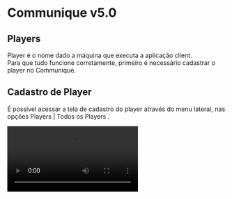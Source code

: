 # Communique v5.0

## Players

Player é o nome dado a máquina que executa a aplicação client. <br />
Para que tudo funcione corretamente, primeiro é necessário cadastrar o player no Communique.

## Cadastro de Player

É possível acessar a tela de cadastro do player através do menu lateral, nas opções
<ui-path>Players | Todos os Players </ui-path>.

<video src="acesso-player.mp4" xmlns="" preview-src="acesso-player.png"/>

Nesta tela são listados todos os players cadastrados no sistema. Além de adicionar novos cadastros, nesta tela também é
possível editar, deletar e acessar a tela de configuração do player.

Para cadastrar um novo player, basta clicar em <img src="add.png" alt="Add icon" width="24" style="inline"/> no
cabeçalho da
tabela. <br />
Caso queira editar um cadastro já existente, clique no registro desejado.<br />
Em ambos os casos, a seguinte tela será exibida:

![Cadastro de Player](player-edit.png){ width="450" border-effect="line" preview-src="player-edit.png" }

Abaixo vamos entender cada um dos itens.

### Criação/Edição de cadastro de player

#### OFFLINE

<procedure id="offline-options">
    <step>
        <p><b>Offline:</b> Define o player como desconectado. <br></br>Esta opção impede que novas mídias sejam programadas nele.</p>
    </step>
    <step>
        <p><b>Reason:</b> Exibe uma lista de motivos pelo qual o player foi configurado como Offline.</p>
    </step>
</procedure>

#### INFORMATION

<procedure  id="information-options">
    <step>
        <p><b>Name:</b> Nome do player.</p>
    </step>
    <step>
        <p><b><tooltip term="HOSTNAME">Hostname:</tooltip></b> Identificação da máquina na rede. Deve ser preenchido com o host configurado no Windows.</p>
    </step>
    <step>
        <p><b>MacAddress:</b> Endereço de rede do Player. Deve ser preenchido com o MacAddress em uso pelo Windows.</p>
    </step>
    <step>
        <p><b>Theater:</b> Nome do Cinema no qual o player está localizado.</p>
    </step>
    <step>
        <p><b>Player Category:</b> Categoria do Player. Esta informação varia conforme o tipo de cinema e localização do player.</p>
    </step>
    <step>
        <p><b>Locate:</b> Localização do player no cinema.</p>
    </step>
        <note>
            Todos os campos dessa seção são obrigatórios.
        </note>
</procedure>

#### DISPLAY

<procedure  id="display-options">
    <step>
        <p><b>Monitor:</b> Modelo dos monitores.</p>
    </step>
    <step>
        <p><b>Inches:</b> Tamanho em polegada dos monitores.</p>
    </step>
    <step>
        <p><b>Amount:</b> Quantidade de monitores conectados ao player.</p>
    </step>
    <step>
        <p><b>Resolution:</b> Resolução em píxeis dos monitores.</p>
    </step>
    <step>
        <p><b>Format:</b> Formato de montagem das configurações do player.</p>
            <tip>
                Os formatos são diferentes formas para montar um player. <br></br>
                Eles variam de acordo com a quantidade de monitores e o conteúdo que será exibido nas telas. 
                Veremos algo mais aprofundado na configuração e montagem do player. 
            </tip>
    </step>
    <step>
        <p><b>VideoWall:</b> Disposição física dos monitores.</p>
        <tip>A disposição física do player varia conforme a estrutura local, bem como cabeamento e tipo de monitores.</tip>
    </step>
    <step>
        <p><b>Orientation:</b> Orientação dos monitores. (Horizontal e Vertical)</p>
    </step>
    <note>
        Todos os campos dessa seção são obrigatórios.
    </note>
</procedure>

#### MONTAGE

<procedure  id="montage-options">
        <tip>
            Para essa etapa é importante saber que por padrão uma saída de vídeo suporta até 4 monitores, de modo que 
            para atender mais telas, novas saídas de video devem ser utilizadas. O número de saídas de vídeo muda conforme o modelo
            da placa gráfica.<br></br>
            Esse padrão de configuração pode sofrer alterações devido a cabeamento, estrutura fisica e disposição dos monitores.
            Mas é de extrema importancia seguir o modelo 4 telas por saída.<br></br>
            Existem casos em que é necessário duas máquinas para atender a quantidade de monitores, geralmente em situações de Player
            com 16 ou mais telas.<br></br>
            As informações preenchidas aqui serão importantes para a montagem do diagrama do player.
        </tip>
    <img src="montage-player.png" alt="Montagem" width="450" preview-src="montage-player.png" border-effect="line"/>
    <step>
        <p>Reduz o número de máquinas </p>
    </step>
    <step>
        <p>Aumenta o número de máquinas </p>
    </step>
    <step>
        <p>Reduz o número de saídas de vídeo em uso</p>
    </step>
    <step>
        <p>Aumenta o número de saídas de vídeo em uso</p>
    </step>
        <note>
            Item obrigatório. É necessário ter no mínimo uma máquina e uma saída para que o diagrama funcione corretamente.
        </note>
</procedure>

#### OPTIONS

<procedure  id="opt-options">
    <tip>
                Um player devidamente configurado realizará sincronização de dados com o servidor periodicamente.<br></br>
                Para se ter maior controle sobre isso, é possível definir horários em que o servidor retornará dados e até mesmo bloquer o envio dedos para um player.<br></br>
                Importante: Os bloqueios funcionam de maneira isolada, então configurar o Prevent Config não irá impedir o player de sincronizar e atualizar as playlists.
            </tip>
    <control>Config Prevent | Playlist Prevent</control>
    <step>
        <p><b>Sync Hour:</b> Define os horários em que o servidor permitirá o envio de dados para o player. Deve ser preenchido com a hora ou horas desejadas. </p>
        <chapter title="Exemplos" id="some_chapter" collapsible="true">
            <p>1: Para o player sincronizar apenas 10h da manhã, basta inserir <code>10</code></p>
            <p>2: Para o player sincronizar apenas 10h e 12h, deve-se inserir os valores separados por virgulas: <code>10,12</code>.</p>
        </chapter>
    </step>
    <step>
        <p><b>Prevent Sync:</b> Bloqueia a sincronização de dados.</p>
    </step>
    <control>Advertising</control>
    <p>Sinaliza que o player pode receber conteúdos publicitários.</p>
    <note>
        Todos os campos dessa seção são opcionais.
    </note>
</procedure>

#### OBSERVATION

<procedure  id="observation-options">
    <step>
        <p>Campo opcional para descrever quaisquer outras obeservações sobre o player. <br></br>
        Um ótimo exemplo é escrever quando o player possui algum monitor quebrado.</p>
    </step>
</procedure>

#### IMAGE

<procedure  id="image-options">
    <img src="player-image.png" alt="Montagem" width="450" preview-src="player-image.png" border-effect="line"/>
    <step>
        <p>Upload de foto do player.</p>
    </step>
    <note>
        Para ter uma melhor visualização, a foto deve conter todas as telas do player e uma visão ampla do local onde o player está localizado.
    </note>
</procedure>

[//]: # ()

[//]: # (## Add interactive elements)

[//]: # ()

[//]: # (### Tabs)

[//]: # ()

[//]: # (To add switchable content, use tabs &#40;start typing `tabs` on a new line&#41;.)

[//]: # ()

[//]: # (<tabs>)

[//]: # (    <tab title="Markdown">)

[//]: # (        <code-block lang="plain text">![Alt Text]&#40;new_topic_options.png&#41;{ width=450 }</code-block>)

[//]: # (    </tab>)

[//]: # (    <tab title="Semantic markup">)

[//]: # (        <code-block lang="xml">)

[//]: # (            <![CDATA[<img src="new_topic_options.png" alt="Alt text" width="450px"/>]]></code-block>)

[//]: # (    </tab>)

[//]: # (</tabs>)

[//]: # ()

[//]: # (### Collapsible blocks)

[//]: # ()

[//]: # (Besides injecting entire XML elements, you can use attributes to configure the behavior of certain elements.)

[//]: # (For example, you can collapse a chapter that contains non-essential information like this:)

[//]: # ()

[//]: # (#### Supplementary info {collapsible="true"})

[//]: # ()

[//]: # (Content under such header will be collapsed by default, but you can modify the behavior by adding the following)

[//]: # (attribute:)

[//]: # (`default-state="expanded"`)

[//]: # ()

[//]: # (## Convert selection to XML)

[//]: # ()

[//]: # (If you need to extend an element with more functions, you can convert selected content from Markdown to semantic markup.)

[//]: # (For example, if you want to merge cells in a table, it's much easier to convert it to XML than do this in Markdown.)

[//]: # (Position the caret anywhere in the table and press <shortcut>Alt+Enter</shortcut>:)

[//]: # ()

[//]: # (<img src="convert_table_to_xml.png" alt="Convert table to XML" width="706" border-effect="line"/>)

[//]: # ()

[//]: # (## Feedback and support)

[//]: # ()

[//]: # (Please report any issues, usability improvements, or feature requests to our)

[//]: # (<a href="https://youtrack.jetbrains.com/newIssue?project=WRS">YouTrack project</a>)

[//]: # (&#40;you will need to register&#41;.)

[//]: # ()

[//]: # (You are welcome to join our)

[//]: # (<a href="https://jb.gg/WRS_Slack">public Slack workspace</a>.)

[//]: # (Before you do, please read our [Code of conduct]&#40;https://plugins.jetbrains.com/plugin/20158-writerside/docs/writerside-code-of-conduct.html&#41;.)

[//]: # (We assume that you’ve read and acknowledged it before joining.)

[//]: # ()

[//]: # (You can also always email us at [writerside@jetbrains.com]&#40;mailto:writerside@jetbrains.com&#41;.)

[//]: # ()

[//]: # (<seealso>)

[//]: # (    <category ref="wrs">)

[//]: # (        <a href="https://plugins.jetbrains.com/plugin/20158-writerside/docs/markup-reference.html">Markup reference</a>)

[//]: # (        <a href="https://plugins.jetbrains.com/plugin/20158-writerside/docs/manage-table-of-contents.html">Reorder topics in the TOC</a>)

[//]: # (        <a href="https://plugins.jetbrains.com/plugin/20158-writerside/docs/local-build.html">Build and publish</a>)

[//]: # (        <a href="https://plugins.jetbrains.com/plugin/20158-writerside/docs/configure-search.html">Configure Search</a>)

[//]: # (    </category>)

[//]: # (</seealso>)
